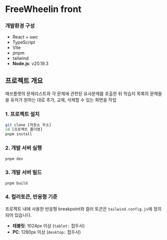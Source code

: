 # FreeWheelin front

### 개발환경 구성

- React + swc
- TypeScript
- Vite
- pnpm
- tailwind
- **Node.js**: v20.19.3

## 프로젝트 개요

매쓰플랫의 문제리스트와 각 문제에 관련된 유사문제를 호출한 뒤 학습지 목록의 문제들을 유저가 원하는 대로 추가, 교체, 삭제할 수 있는 화면을 작업

### 1. 프로젝트 설치

```bash
git clone [저장소 주소]
cd [프로젝트 폴더명]
pnpm install
```

### 2. 개발 서버 실행

```bash
pnpm dev
```

### 3. 개발 서버 빌드

```bash
pnpm build
```

### 4. 컬러토큰, 반응형 기준

프로젝트 내에 사용한 반응형 breakpoint와 컬러 토큰은 `tailwind.config.js`에 정의되어 있습니다.

- **태블릿**: 1024px 이상 (`tablet:` 접두사)
- **PC**: 1280px 이상 (`desktop:` 접두사)
